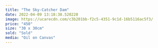 ```yaml
---
title: "The Sky-Catcher Dam"
date: 2022-04-09 13:18:38.520228
image: https://ucarecdn.com/c3b201bb-f2c5-4351-9c1d-16b5116ac5f3/
price: "450"
size: "30 x 30cm"
sold: "Sold"
media: "Oil on Canvas"
---
```


